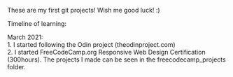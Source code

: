 
These are my first git projects!
Wish me good luck! :)

Timeline of learning:<br>

March 2021: <br>
    1. I started following the Odin project (theodinproject.com) <br>
    2. I started FreeCodeCamp.org Responsive Web Design Certification (300hours). The projects I made can be seen in the freecodecamp_projects folder.
